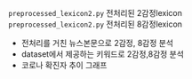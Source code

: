 `preprocessed_lexicon2.py` 전처리된 2감정lexicon  
`preprocessed_lexicon2.py` 전처리된 8감정lexicon  
- 전처리를 거친 뉴스본문으로 2감정, 8감정 분석  
- dataset에서 제공하는 키워드로 2감정,8감정 분석  
- 코로나 확진자 추이 그래프  
